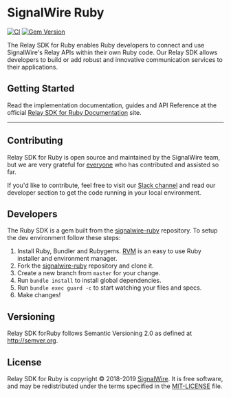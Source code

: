 # SignalWire Ruby


[![CI](https://github.com/signalwire/signalwire-ruby/actions/workflows/ci.yml/badge.svg)](https://github.com/signalwire/signalwire-ruby/actions/workflows/ci.yml)
[![Gem Version](https://badge.fury.io/rb/signalwire.svg)](https://badge.fury.io/rb/signalwire)

The Relay SDK for Ruby enables Ruby developers to connect and use SignalWire's Relay APIs within their own Ruby code. Our Relay SDK allows developers to build or add robust and innovative communication services to their applications.

## Getting Started

Read the implementation documentation, guides and API Reference at the official [Relay SDK for Ruby Documentation](https://docs.signalwire.com/topics/relay-sdk-ruby) site.

---

## Contributing

Relay SDK for Ruby is open source and maintained by the SignalWire team, but we are very grateful for [everyone](https://github.com/signalwire/signalwire-ruby/contributors) who has contributed and assisted so far.

If you'd like to contribute, feel free to visit our [Slack channel](https://signalwire.community/) and read our developer section to get the code running in your local environment.

## Developers

The Ruby SDK is a gem built from the [signalwire-ruby](https://github.com/signalwire/signalwire-ruby) repository. To setup the dev environment follow these steps:

1. Install Ruby, Bundler and Rubygems. [RVM](https://rvm.io/) is an easy to use Ruby installer and environment manager.
2. Fork the [signalwire-ruby](https://github.com/signalwire/signalwire-ruby) repository and clone it.
3. Create a new branch from `master` for your change.
4. Run `bundle install` to install global dependencies.
5. Run `bundle exec guard -c` to start watching your files and specs.
6. Make changes!

## Versioning

Relay SDK forRuby follows Semantic Versioning 2.0 as defined at <http://semver.org>.

## License

Relay SDK for Ruby is copyright © 2018-2019
[SignalWire](http://signalwire.com). It is free software, and may be redistributed under the terms specified in the [MIT-LICENSE](https://github.com//signalwire/signalwire-ruby/blob/master/LICENSE) file.
